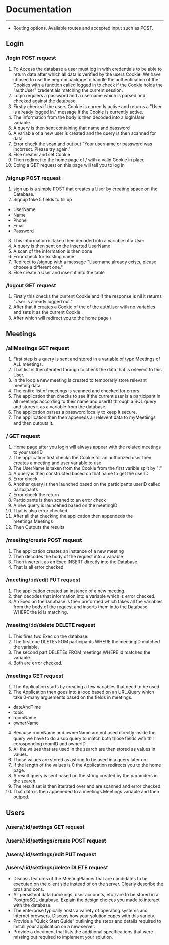 # Documentation

---

- Routing options. Available routes and accepted input such as POST.
## Login 
### /login POST request
1. To Access the database a user must log in with credentials to be able to return data after which all data is verified by the users Cookie.
We have chosen to use the negroni package to handle the authentication of the Cookies with a function called logged in to check if the Cookie holds the "authUser" credentials matching the current session.
2. Login requiers a password and a username which is parsed and checked against the database.
3. Firstly checks if the users Cookie is currently active and returns a "User is already logged in." message if the Cookie is currently active.
4. The information from the body is then decoded into a logInUser variable.
5. A query is then sent containing that name and password
6. A variable of a new user is created and the query is then scanned for data
7. Error check the scan and out put "Your username or password was incorrect. Please try again."
8. Else creater and set Cookie
9. Then redirect to the home page of / with a valid Cookie in place.
10. Doing a GET request on this page will tell you to log in

### /signup POST request
1. sign up is a simple POST that creates a User by creating space on the Database. 
2. Signup take 5 fields to fill up 
+ UserName
+ Name
+ Phone
+ Email
+ Password
3. This information is taken then decoded into a variable of a User
4. A query is then sent on the inserted UserName
5. A scan of the information is then done
6. Error check for existing name
7. Redirect to /signup with a message "Username already exists, please choose a different one."
8. Else create a User and insert it into the table

### /logout GET request
1. Firstly this checks the current Cookie and if the response is nil it returns "User is already logged out."
2. After that it creates a Cookie of the of the authUser with no variables and sets it as the current Cookie
3. After which will redirect you to the home page / 

## Meetings
### /allMeetings GET request
1. First step is a query is sent and stored in a variable of type Meetings of ALL meetings.
2. That list is then iterated through to check the data that is relevent to this User.
3. In the loop a new meeting is created to temporarly store relevant meeting data.
4. The entire list of meetings is scanned and checked for errors.
5. The application then checks to see if the current user is a participant in all meetings according to their name and userID through a SQL query and stores it as a variable from the database.
6. The application parses a password locally to keep it secure.
7. The appliication then then appeneds all relevent data to myMeetiings and then outputs it.

### / GET request
1. Home page after you login will always appear with the related meetings to your userID
2. The application first checks the Cookie for an authorized user then creates a meeting and user variable to use
3. The UserName is taken from the Cookie from the first varible split by ":"
4. A query is then constructed based on that name to get the userID
5. Error check
6. Another query is then launched based on the participants userID called participants
7. Error check the return
8. Participants is then scaned to an error check
9. A new query is launcehed based on the meetingID
10. That is also error checked 
11. After all that checking the application then appendeds the meetings.Meetings
12. Then Outputs the results

### /meeting/create POST request
1. The application creates an instance of a new meeting 
2. Then decodes the body of the request into a variable
3. Then inserts it as an Exec INSERT directly into the Database.
4. That is all error checked.

### /meeting/:id/edit PUT request
1. The application created an instance of a new meeting.
2. then decodes that information into a variable which is error checked.
3. An Exec on the Database is then preformed which takes all the variables from the body of the request and inserts them intto the Database WHERE the id is matching.

### /meeting/:id/delete DELETE request
1. This fires two Exec on the database.
2. The first one DLETEs FOM participants WHERE the meetingID matched the variable.
3. The second part DELETEs FROM meetings WHERE id matched the variable.
4. Both are error checked.

### /meetings GET request
1. The Application starts by creating a few variables that need to be used.
2. The Application then goes into a loop based on an URL.Query which take 0-many arguements based on the fields in meetings.
+ dateAndTime 
+ topic
+ roomName
+ ownerName
4. Because roomName and ownerName are not used directly inside the query we have to do a sub query to match both those fields with thir corosponding roomID and ownerID.
5. All the values that are used in the search are then stored as values in values.
6. Those values are stored as astring to be used in a query later on.
7. If the length of the values is 0 the Application redirects you to the home page.
8. A result query is sent based on the string created by the paramiters in the search.
9. The result set is then itterated over and are scanned and error checked.
10. That data is then appeneded to a meetings.Meetings variable and then outped.

## Users
### /users/:id/settings GET request

### /users/:id/settings/create POST request

### /users/:id/settings/edit PUT request

### /users/:id/settings/delete DLETE request

- Discuss features of the MeetingPlanner that are candidates to be executed on the client
side instead of on the server. Clearly describe the pros and cons.
- All persistent data (bookings, user accounts, etc.) are to be stored in a PostgreSQL
database. Explain the design choices you made to interact with the database.
- The enterprise typically hosts a variety of operating systems and internet browsers.
Discuss how your solution copes with this variety.
- Provide a "Quick Start Guide" outlining the steps and details required to install your
application on a new server.
- Provide a document that lists the additional specifications that were missing but
required to implement your solution.